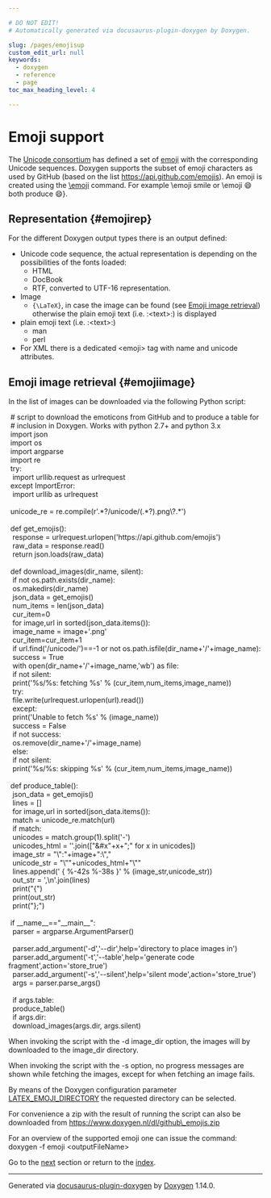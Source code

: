 ```yaml
---

# DO NOT EDIT!
# Automatically generated via docusaurus-plugin-doxygen by Doxygen.

slug: /pages/emojisup
custom_edit_url: null
keywords:
  - doxygen
  - reference
  - page
toc_max_heading_level: 4

---
```


<div class="doxyPage">

# Emoji support




The <a href="http://www.unicode.org/">Unicode consortium</a> has defined a set of <a href="https://en.wikipedia.org/wiki/Emoji">emoji</a> with the corresponding Unicode sequences. Doxygen supports the subset of emoji characters as used by GitHub (based on the list <a href="https://api.github.com/emojis">https://api.github.com/emojis</a>). An emoji is created using the <a href="/web-doxygen/docs/pages/commands/#cmdemoji">\\emoji</a> command. For example <span class="doxyComputerOutput">\\emoji smile</span> or <span class="doxyComputerOutput">\\emoji :smile:</span> both produce <span class="doxyEmoji">&#x1f604;</span>}.

## Representation {#emojirep}


For the different Doxygen output types there is an output defined:

<ul class="doxyList ">
<li>Unicode code sequence, the actual representation is depending on the possibilities of the fonts loaded:

<ul class="doxyList ">
<li>HTML</li>
<li>DocBook</li>
<li>RTF, converted to UTF-16 representation.</li>
</ul></li>
<li>Image

<ul class="doxyList ">
<li><code>{\LaTeX}</code>, in case the image can be found (see <a href="#emojiimage">Emoji image retrieval</a>) otherwise the plain emoji text (i.e. <span class="doxyComputerOutput">:&lt;text&gt;:</span>) is displayed</li>
</ul></li>
<li>plain emoji text (i.e. <span class="doxyComputerOutput">:&lt;text&gt;:</span>)

<ul class="doxyList ">
<li>man</li>
<li>perl</li>
</ul></li>
<li>For XML there is a dedicated <span class="doxyComputerOutput">&lt;emoji&gt;</span> tag with <span class="doxyComputerOutput">name</span> and <span class="doxyComputerOutput">unicode</span> attributes.</li>
</ul>

## Emoji image retrieval {#emojiimage}


In the list of images can be downloaded via the following Python script:

<div class="doxyProgramListing">

<div class="doxyCodeLine"><span class="doxyNoLineNumber">&nbsp;</span><span class="doxyLineContent"><span class="doxyHighlightComment"># script to download the emoticons from GitHub and to produce a table for</span></span></div>
<div class="doxyCodeLine"><span class="doxyNoLineNumber">&nbsp;</span><span class="doxyLineContent"><span class="doxyHighlightComment"># inclusion in Doxygen. Works with python 2.7+ and python 3.x</span></span></div>
<div class="doxyCodeLine"><span class="doxyNoLineNumber">&nbsp;</span><span class="doxyLineContent"><span class="doxyHighlightKeyword">import</span><span class="doxyHighlight"> json</span></span></div>
<div class="doxyCodeLine"><span class="doxyNoLineNumber">&nbsp;</span><span class="doxyLineContent"><span class="doxyHighlightKeyword">import</span><span class="doxyHighlight"> os</span></span></div>
<div class="doxyCodeLine"><span class="doxyNoLineNumber">&nbsp;</span><span class="doxyLineContent"><span class="doxyHighlightKeyword">import</span><span class="doxyHighlight"> argparse</span></span></div>
<div class="doxyCodeLine"><span class="doxyNoLineNumber">&nbsp;</span><span class="doxyLineContent"><span class="doxyHighlightKeyword">import</span><span class="doxyHighlight"> re</span></span></div>
<div class="doxyCodeLine"><span class="doxyNoLineNumber">&nbsp;</span><span class="doxyLineContent"><span class="doxyHighlightKeywordFlow">try</span><span class="doxyHighlight">:</span></span></div>
<div class="doxyCodeLine"><span class="doxyNoLineNumber">&nbsp;</span><span class="doxyLineContent"><span class="doxyHighlight">    </span><span class="doxyHighlightKeyword">import</span><span class="doxyHighlight"> urllib.request </span><span class="doxyHighlightKeyword">as</span><span class="doxyHighlight"> urlrequest</span></span></div>
<div class="doxyCodeLine"><span class="doxyNoLineNumber">&nbsp;</span><span class="doxyLineContent"><span class="doxyHighlightKeywordFlow">except</span><span class="doxyHighlight"> ImportError:</span></span></div>
<div class="doxyCodeLine"><span class="doxyNoLineNumber">&nbsp;</span><span class="doxyLineContent"><span class="doxyHighlight">    </span><span class="doxyHighlightKeyword">import</span><span class="doxyHighlight"> urllib </span><span class="doxyHighlightKeyword">as</span><span class="doxyHighlight"> urlrequest</span></span></div>
<div class="doxyCodeLine"><span class="doxyNoLineNumber">&nbsp;</span><span class="doxyLineContent"><span class="doxyHighlight"> </span></span></div>
<div class="doxyCodeLine"><span class="doxyNoLineNumber">&nbsp;</span><span class="doxyLineContent"><span class="doxyHighlight">unicode_re = re.compile(</span><span class="doxyHighlightStringLiteral">r'.*?/unicode/(.*?).png\?.*'</span><span class="doxyHighlight">)</span></span></div>
<div class="doxyCodeLine"><span class="doxyNoLineNumber">&nbsp;</span><span class="doxyLineContent"><span class="doxyHighlight"> </span></span></div>
<div class="doxyCodeLine"><span class="doxyNoLineNumber">&nbsp;</span><span class="doxyLineContent"><span class="doxyHighlightKeyword">def </span><span class="doxyHighlight">get_emojis():</span></span></div>
<div class="doxyCodeLine"><span class="doxyNoLineNumber">&nbsp;</span><span class="doxyLineContent"><span class="doxyHighlight">    response  = urlrequest.urlopen(</span><span class="doxyHighlightStringLiteral">'https://api.github.com/emojis'</span><span class="doxyHighlight">)</span></span></div>
<div class="doxyCodeLine"><span class="doxyNoLineNumber">&nbsp;</span><span class="doxyLineContent"><span class="doxyHighlight">    raw_data  = response.read()</span></span></div>
<div class="doxyCodeLine"><span class="doxyNoLineNumber">&nbsp;</span><span class="doxyLineContent"><span class="doxyHighlight">    </span><span class="doxyHighlightKeywordFlow">return</span><span class="doxyHighlight"> json.loads(raw_data)</span></span></div>
<div class="doxyCodeLine"><span class="doxyNoLineNumber">&nbsp;</span><span class="doxyLineContent"><span class="doxyHighlight"> </span></span></div>
<div class="doxyCodeLine"><span class="doxyNoLineNumber">&nbsp;</span><span class="doxyLineContent"><span class="doxyHighlightKeyword">def </span><span class="doxyHighlight">download_images(dir_name, silent):</span></span></div>
<div class="doxyCodeLine"><span class="doxyNoLineNumber">&nbsp;</span><span class="doxyLineContent"><span class="doxyHighlight">    </span><span class="doxyHighlightKeywordFlow">if</span><span class="doxyHighlight"> </span><span class="doxyHighlightKeywordFlow">not</span><span class="doxyHighlight"> os.path.exists(dir_name):</span></span></div>
<div class="doxyCodeLine"><span class="doxyNoLineNumber">&nbsp;</span><span class="doxyLineContent"><span class="doxyHighlight">        os.makedirs(dir_name)</span></span></div>
<div class="doxyCodeLine"><span class="doxyNoLineNumber">&nbsp;</span><span class="doxyLineContent"><span class="doxyHighlight">    json_data = get_emojis()</span></span></div>
<div class="doxyCodeLine"><span class="doxyNoLineNumber">&nbsp;</span><span class="doxyLineContent"><span class="doxyHighlight">    num_items = len(json_data)</span></span></div>
<div class="doxyCodeLine"><span class="doxyNoLineNumber">&nbsp;</span><span class="doxyLineContent"><span class="doxyHighlight">    cur_item=0</span></span></div>
<div class="doxyCodeLine"><span class="doxyNoLineNumber">&nbsp;</span><span class="doxyLineContent"><span class="doxyHighlight">    </span><span class="doxyHighlightKeywordFlow">for</span><span class="doxyHighlight"> image,url </span><span class="doxyHighlightKeywordFlow">in</span><span class="doxyHighlight"> sorted(json_data.items()):</span></span></div>
<div class="doxyCodeLine"><span class="doxyNoLineNumber">&nbsp;</span><span class="doxyLineContent"><span class="doxyHighlight">        image_name = image+</span><span class="doxyHighlightStringLiteral">'.png'</span></span></div>
<div class="doxyCodeLine"><span class="doxyNoLineNumber">&nbsp;</span><span class="doxyLineContent"><span class="doxyHighlight">        cur_item=cur_item+1</span></span></div>
<div class="doxyCodeLine"><span class="doxyNoLineNumber">&nbsp;</span><span class="doxyLineContent"><span class="doxyHighlight">        </span><span class="doxyHighlightKeywordFlow">if</span><span class="doxyHighlight"> url.find(</span><span class="doxyHighlightStringLiteral">'/unicode/'</span><span class="doxyHighlight">)==-1 </span><span class="doxyHighlightKeywordFlow">or</span><span class="doxyHighlight"> </span><span class="doxyHighlightKeywordFlow">not</span><span class="doxyHighlight"> os.path.isfile(dir_name+</span><span class="doxyHighlightStringLiteral">'/'</span><span class="doxyHighlight">+image_name):</span></span></div>
<div class="doxyCodeLine"><span class="doxyNoLineNumber">&nbsp;</span><span class="doxyLineContent"><span class="doxyHighlight">            success = </span><span class="doxyHighlightKeyword">True</span></span></div>
<div class="doxyCodeLine"><span class="doxyNoLineNumber">&nbsp;</span><span class="doxyLineContent"><span class="doxyHighlight">            </span><span class="doxyHighlightKeyword">with</span><span class="doxyHighlight"> open(dir_name+</span><span class="doxyHighlightStringLiteral">'/'</span><span class="doxyHighlight">+image_name,</span><span class="doxyHighlightStringLiteral">'wb'</span><span class="doxyHighlight">) </span><span class="doxyHighlightKeyword">as</span><span class="doxyHighlight"> file:</span></span></div>
<div class="doxyCodeLine"><span class="doxyNoLineNumber">&nbsp;</span><span class="doxyLineContent"><span class="doxyHighlight">                </span><span class="doxyHighlightKeywordFlow">if</span><span class="doxyHighlight"> </span><span class="doxyHighlightKeywordFlow">not</span><span class="doxyHighlight"> silent:</span></span></div>
<div class="doxyCodeLine"><span class="doxyNoLineNumber">&nbsp;</span><span class="doxyLineContent"><span class="doxyHighlight">                    print(</span><span class="doxyHighlightStringLiteral">'%s/%s: fetching %s'</span><span class="doxyHighlight"> % (cur_item,num_items,image_name))</span></span></div>
<div class="doxyCodeLine"><span class="doxyNoLineNumber">&nbsp;</span><span class="doxyLineContent"><span class="doxyHighlight">                </span><span class="doxyHighlightKeywordFlow">try</span><span class="doxyHighlight">:</span></span></div>
<div class="doxyCodeLine"><span class="doxyNoLineNumber">&nbsp;</span><span class="doxyLineContent"><span class="doxyHighlight">                    file.write(urlrequest.urlopen(url).read())</span></span></div>
<div class="doxyCodeLine"><span class="doxyNoLineNumber">&nbsp;</span><span class="doxyLineContent"><span class="doxyHighlight">                </span><span class="doxyHighlightKeywordFlow">except</span><span class="doxyHighlight">:</span></span></div>
<div class="doxyCodeLine"><span class="doxyNoLineNumber">&nbsp;</span><span class="doxyLineContent"><span class="doxyHighlight">                    print(</span><span class="doxyHighlightStringLiteral">'Unable to fetch %s'</span><span class="doxyHighlight"> % (image_name))</span></span></div>
<div class="doxyCodeLine"><span class="doxyNoLineNumber">&nbsp;</span><span class="doxyLineContent"><span class="doxyHighlight">                    success = </span><span class="doxyHighlightKeyword">False</span></span></div>
<div class="doxyCodeLine"><span class="doxyNoLineNumber">&nbsp;</span><span class="doxyLineContent"><span class="doxyHighlight">            </span><span class="doxyHighlightKeywordFlow">if</span><span class="doxyHighlight"> </span><span class="doxyHighlightKeywordFlow">not</span><span class="doxyHighlight"> success:</span></span></div>
<div class="doxyCodeLine"><span class="doxyNoLineNumber">&nbsp;</span><span class="doxyLineContent"><span class="doxyHighlight">                os.remove(dir_name+</span><span class="doxyHighlightStringLiteral">'/'</span><span class="doxyHighlight">+image_name)</span></span></div>
<div class="doxyCodeLine"><span class="doxyNoLineNumber">&nbsp;</span><span class="doxyLineContent"><span class="doxyHighlight">        </span><span class="doxyHighlightKeywordFlow">else</span><span class="doxyHighlight">:</span></span></div>
<div class="doxyCodeLine"><span class="doxyNoLineNumber">&nbsp;</span><span class="doxyLineContent"><span class="doxyHighlight">            </span><span class="doxyHighlightKeywordFlow">if</span><span class="doxyHighlight"> </span><span class="doxyHighlightKeywordFlow">not</span><span class="doxyHighlight"> silent:</span></span></div>
<div class="doxyCodeLine"><span class="doxyNoLineNumber">&nbsp;</span><span class="doxyLineContent"><span class="doxyHighlight">                print(</span><span class="doxyHighlightStringLiteral">'%s/%s: skipping %s'</span><span class="doxyHighlight"> % (cur_item,num_items,image_name))</span></span></div>
<div class="doxyCodeLine"><span class="doxyNoLineNumber">&nbsp;</span><span class="doxyLineContent"><span class="doxyHighlight"> </span></span></div>
<div class="doxyCodeLine"><span class="doxyNoLineNumber">&nbsp;</span><span class="doxyLineContent"><span class="doxyHighlightKeyword">def </span><span class="doxyHighlight">produce_table():</span></span></div>
<div class="doxyCodeLine"><span class="doxyNoLineNumber">&nbsp;</span><span class="doxyLineContent"><span class="doxyHighlight">    json_data = get_emojis()</span></span></div>
<div class="doxyCodeLine"><span class="doxyNoLineNumber">&nbsp;</span><span class="doxyLineContent"><span class="doxyHighlight">    lines = []</span></span></div>
<div class="doxyCodeLine"><span class="doxyNoLineNumber">&nbsp;</span><span class="doxyLineContent"><span class="doxyHighlight">    </span><span class="doxyHighlightKeywordFlow">for</span><span class="doxyHighlight"> image,url </span><span class="doxyHighlightKeywordFlow">in</span><span class="doxyHighlight"> sorted(json_data.items()):</span></span></div>
<div class="doxyCodeLine"><span class="doxyNoLineNumber">&nbsp;</span><span class="doxyLineContent"><span class="doxyHighlight">        match = unicode_re.match(url)</span></span></div>
<div class="doxyCodeLine"><span class="doxyNoLineNumber">&nbsp;</span><span class="doxyLineContent"><span class="doxyHighlight">        </span><span class="doxyHighlightKeywordFlow">if</span><span class="doxyHighlight"> match:</span></span></div>
<div class="doxyCodeLine"><span class="doxyNoLineNumber">&nbsp;</span><span class="doxyLineContent"><span class="doxyHighlight">            unicodes = match.group(1).split(</span><span class="doxyHighlightStringLiteral">'-'</span><span class="doxyHighlight">)</span></span></div>
<div class="doxyCodeLine"><span class="doxyNoLineNumber">&nbsp;</span><span class="doxyLineContent"><span class="doxyHighlight">            unicodes_html = </span><span class="doxyHighlightStringLiteral">''</span><span class="doxyHighlight">.join([</span><span class="doxyHighlightStringLiteral">"&amp;#x"</span><span class="doxyHighlight">+x+</span><span class="doxyHighlightStringLiteral">";"</span><span class="doxyHighlight"> </span><span class="doxyHighlightKeywordFlow">for</span><span class="doxyHighlight"> x </span><span class="doxyHighlightKeywordFlow">in</span><span class="doxyHighlight"> unicodes])</span></span></div>
<div class="doxyCodeLine"><span class="doxyNoLineNumber">&nbsp;</span><span class="doxyLineContent"><span class="doxyHighlight">            image_str = </span><span class="doxyHighlightStringLiteral">"\":"</span><span class="doxyHighlight">+image+</span><span class="doxyHighlightStringLiteral">":\","</span></span></div>
<div class="doxyCodeLine"><span class="doxyNoLineNumber">&nbsp;</span><span class="doxyLineContent"><span class="doxyHighlight">            unicode_str = </span><span class="doxyHighlightStringLiteral">"\""</span><span class="doxyHighlight">+unicodes_html+</span><span class="doxyHighlightStringLiteral">"\""</span></span></div>
<div class="doxyCodeLine"><span class="doxyNoLineNumber">&nbsp;</span><span class="doxyLineContent"><span class="doxyHighlight">            lines.append(</span><span class="doxyHighlightStringLiteral">'  { %-42s %-38s }'</span><span class="doxyHighlight"> % (image_str,unicode_str))</span></span></div>
<div class="doxyCodeLine"><span class="doxyNoLineNumber">&nbsp;</span><span class="doxyLineContent"><span class="doxyHighlight">    out_str = </span><span class="doxyHighlightStringLiteral">',\n'</span><span class="doxyHighlight">.join(lines)</span></span></div>
<div class="doxyCodeLine"><span class="doxyNoLineNumber">&nbsp;</span><span class="doxyLineContent"><span class="doxyHighlight">    print(</span><span class="doxyHighlightStringLiteral">"{"</span><span class="doxyHighlight">)</span></span></div>
<div class="doxyCodeLine"><span class="doxyNoLineNumber">&nbsp;</span><span class="doxyLineContent"><span class="doxyHighlight">    print(out_str)</span></span></div>
<div class="doxyCodeLine"><span class="doxyNoLineNumber">&nbsp;</span><span class="doxyLineContent"><span class="doxyHighlight">    print(</span><span class="doxyHighlightStringLiteral">"};"</span><span class="doxyHighlight">)</span></span></div>
<div class="doxyCodeLine"><span class="doxyNoLineNumber">&nbsp;</span><span class="doxyLineContent"><span class="doxyHighlight"> </span></span></div>
<div class="doxyCodeLine"><span class="doxyNoLineNumber">&nbsp;</span><span class="doxyLineContent"><span class="doxyHighlightKeywordFlow">if</span><span class="doxyHighlight"> __name__==</span><span class="doxyHighlightStringLiteral">"__main__"</span><span class="doxyHighlight">:</span></span></div>
<div class="doxyCodeLine"><span class="doxyNoLineNumber">&nbsp;</span><span class="doxyLineContent"><span class="doxyHighlight">    parser = argparse.ArgumentParser()</span></span></div>
<div class="doxyCodeLine"><span class="doxyNoLineNumber">&nbsp;</span></div>
<div class="doxyCodeLine"><span class="doxyNoLineNumber">&nbsp;</span><span class="doxyLineContent"><span class="doxyHighlight">    parser.add_argument(</span><span class="doxyHighlightStringLiteral">'-d'</span><span class="doxyHighlight">,</span><span class="doxyHighlightStringLiteral">'--dir'</span><span class="doxyHighlight">,help=</span><span class="doxyHighlightStringLiteral">'directory to place images in'</span><span class="doxyHighlight">)</span></span></div>
<div class="doxyCodeLine"><span class="doxyNoLineNumber">&nbsp;</span><span class="doxyLineContent"><span class="doxyHighlight">    parser.add_argument(</span><span class="doxyHighlightStringLiteral">'-t'</span><span class="doxyHighlight">,</span><span class="doxyHighlightStringLiteral">'--table'</span><span class="doxyHighlight">,help=</span><span class="doxyHighlightStringLiteral">'generate code fragment'</span><span class="doxyHighlight">,action=</span><span class="doxyHighlightStringLiteral">'store_true'</span><span class="doxyHighlight">)</span></span></div>
<div class="doxyCodeLine"><span class="doxyNoLineNumber">&nbsp;</span><span class="doxyLineContent"><span class="doxyHighlight">    parser.add_argument(</span><span class="doxyHighlightStringLiteral">'-s'</span><span class="doxyHighlight">,</span><span class="doxyHighlightStringLiteral">'--silent'</span><span class="doxyHighlight">,help=</span><span class="doxyHighlightStringLiteral">'silent mode'</span><span class="doxyHighlight">,action=</span><span class="doxyHighlightStringLiteral">'store_true'</span><span class="doxyHighlight">)</span></span></div>
<div class="doxyCodeLine"><span class="doxyNoLineNumber">&nbsp;</span><span class="doxyLineContent"><span class="doxyHighlight">    args = parser.parse_args()</span></span></div>
<div class="doxyCodeLine"><span class="doxyNoLineNumber">&nbsp;</span></div>
<div class="doxyCodeLine"><span class="doxyNoLineNumber">&nbsp;</span><span class="doxyLineContent"><span class="doxyHighlight">    </span><span class="doxyHighlightKeywordFlow">if</span><span class="doxyHighlight"> args.table:</span></span></div>
<div class="doxyCodeLine"><span class="doxyNoLineNumber">&nbsp;</span><span class="doxyLineContent"><span class="doxyHighlight">        produce_table()</span></span></div>
<div class="doxyCodeLine"><span class="doxyNoLineNumber">&nbsp;</span><span class="doxyLineContent"><span class="doxyHighlight">    </span><span class="doxyHighlightKeywordFlow">if</span><span class="doxyHighlight"> args.dir:</span></span></div>
<div class="doxyCodeLine"><span class="doxyNoLineNumber">&nbsp;</span><span class="doxyLineContent"><span class="doxyHighlight">        download_images(args.dir, args.silent)</span></span></div>

</div>


When invoking the script with the <span class="doxyComputerOutput">-d image\_dir</span> option, the images will by downloaded to the <span class="doxyComputerOutput">image\_dir</span> directory.

When invoking the script with the <span class="doxyComputerOutput">-s</span> option, no progress messages are shown while fetching the images, except for when fetching an image fails.

By means of the Doxygen configuration parameter <a href="/web-doxygen/docs/pages/config/#cfg_latex_emoji_directory">LATEX\_EMOJI\_DIRECTORY</a> the requested directory can be selected.

For convenience a zip with the result of running the script can also be downloaded from <a href="https://www.doxygen.nl/dl/github_emojis.zip">https://www.doxygen.nl/dl/github\_emojis.zip</a>

For an overview of the supported emoji one can issue the command:
<br/>
 <span class="doxyComputerOutput">doxygen -f emoji &lt;outputFileName&gt;</span>
 
Go to the <a href="/docs/pages/langhowto/">next</a> section or return to the
 <a href="/docs/">index</a>.


<hr/>

<p class="doxyGeneratedBy">Generated via <a href="https://github.com/xpack/docusaurus-plugin-doxygen">docusaurus-plugin-doxygen</a> by <a href="https://www.doxygen.nl">Doxygen</a> 1.14.0.</p>

</div>
